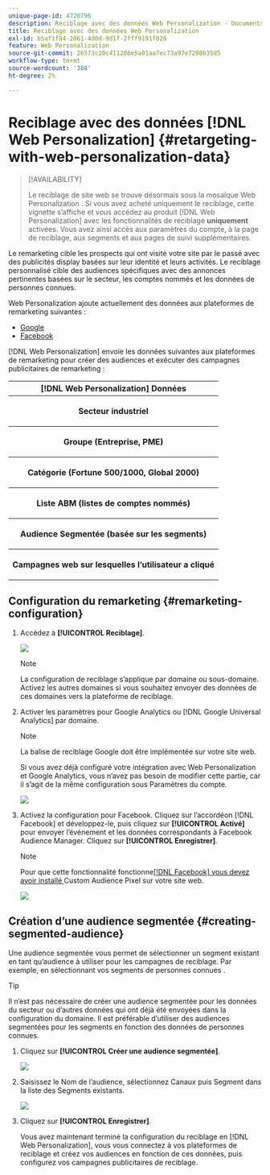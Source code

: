 ```yaml
---
unique-page-id: 4720796
description: Reciblage avec des données Web Personalization - Documents Marketo - Documentation du produit
title: Reciblage avec des données Web Personalization
exl-id: b5af1f84-2061-4d0d-9d1f-2fff9191f028
feature: Web Personalization
source-git-commit: 26573c20c411208e5a01aa7ec73a97e7208b35d5
workflow-type: tm+mt
source-wordcount: '388'
ht-degree: 2%

---
```


# Reciblage avec des données [!DNL Web Personalization] {#retargeting-with-web-personalization-data}

>[!AVAILABILITY]
>
>Le reciblage de site web se trouve désormais sous la mosaïque Web Personalization . Si vous avez acheté uniquement le reciblage, cette vignette s’affiche et vous accédez au produit [!DNL Web Personalization] avec les fonctionnalités de reciblage **uniquement** activées. Vous avez ainsi accès aux paramètres du compte, à la page de reciblage, aux segments et aux pages de suivi supplémentaires.

Le remarketing cible les prospects qui ont visité votre site par le passé avec des publicités display basées sur leur identité et leurs activités. Le reciblage personnalisé cible des audiences spécifiques avec des annonces pertinentes basées sur le secteur, les comptes nommés et les données de personnes connues.

Web Personalization ajoute actuellement des données aux plateformes de remarketing suivantes :

* [Google](/help/marketo/product-docs/web-personalization/website-retargeting/personalized-remarketing-in-google.md)
* [Facebook](/help/marketo/product-docs/web-personalization/website-retargeting/personalized-remarketing-in-facebook.md)

[!DNL Web Personalization] envoie les données suivantes aux plateformes de remarketing pour créer des audiences et exécuter des campagnes publicitaires de remarketing :

<table>
 <tbody>
  <tr>
   <th colspan="1">[!DNL Web Personalization] Données</th>
  </tr>
  <tr>
   <th><p>Secteur industriel</p></th>
  </tr>
  <tr>
   <th><p>Groupe (Entreprise, PME)</p></th>
  </tr>
  <tr>
   <th><p>Catégorie (Fortune 500/1000, Global 2000)</p></th>
  </tr>
  <tr>
   <th><p>Liste ABM (listes de comptes nommés)</p></th>
  </tr>
  <tr>
   <th><p>Audience Segmentée (basée sur les segments)</p></th>
  </tr>
  <tr>
   <th><p>Campagnes web sur lesquelles l’utilisateur a cliqué</p></th>
  </tr>
 </tbody>
</table>

## Configuration du remarketing {#remarketing-configuration}

1. Accédez à **[!UICONTROL Reciblage]**.

   ![](assets/one.png)

   >[!NOTE]
   >
   >La configuration de reciblage s’applique par domaine ou sous-domaine. Activez les autres domaines si vous souhaitez envoyer des données de ces domaines vers la plateforme de reciblage.

1. Activer les paramètres pour Google Analytics ou [!DNL Google Universal Analytics] par domaine.

   >[!NOTE]
   >
   >La balise de reciblage Google doit être implémentée sur votre site web.
   >
   >Si vous avez déjà configuré votre intégration avec Web Personalization et Google Analytics, vous n’avez pas besoin de modifier cette partie, car il s’agit de la même configuration sous Paramètres du compte.

   ![](assets/two.png)

1. Activez la configuration pour Facebook. Cliquez sur l’accordéon [!DNL Facebook] et développez-le, puis cliquez sur **[!UICONTROL Activé]** pour envoyer l’événement et les données correspondants à Facebook Audience Manager. Cliquez sur **[!UICONTROL Enregistrer]**.

   >[!NOTE]
   >
   >Pour que cette fonctionnalité fonctionne[[!DNL Facebook]  vous devez avoir installé ](https://developers.facebook.com/docs/ads-for-websites/website-custom-audiences/getting-started#install-the-pixel)Custom Audience Pixel sur votre site web.

   ![](assets/three.png)

## Création d’une audience segmentée {#creating-segmented-audience}

Une audience segmentée vous permet de sélectionner un segment existant en tant qu’audience à utiliser pour les campagnes de reciblage. Par exemple, en sélectionnant vos segments de personnes connues .

>[!TIP]
>
>Il n’est pas nécessaire de créer une audience segmentée pour les données du secteur ou d’autres données qui ont déjà été envoyées dans la configuration du domaine. Il est préférable d’utiliser des audiences segmentées pour les segments en fonction des données de personnes connues.

1. Cliquez sur **[!UICONTROL Créer une audience segmentée]**.

   ![](assets/image2015-1-15-16-3a36-3a38.png)

1. Saisissez le Nom de l’audience, sélectionnez Canaux puis Segment dans la liste des Segments existants.

   ![](assets/image2015-1-15-16-3a40-3a17.png)

1. Cliquez sur **[!UICONTROL Enregistrer]**.

   Vous avez maintenant terminé la configuration du reciblage en [!DNL Web Personalization], vous vous connectez à vos plateformes de reciblage et créez vos audiences en fonction de ces données, puis configurez vos campagnes publicitaires de reciblage.
